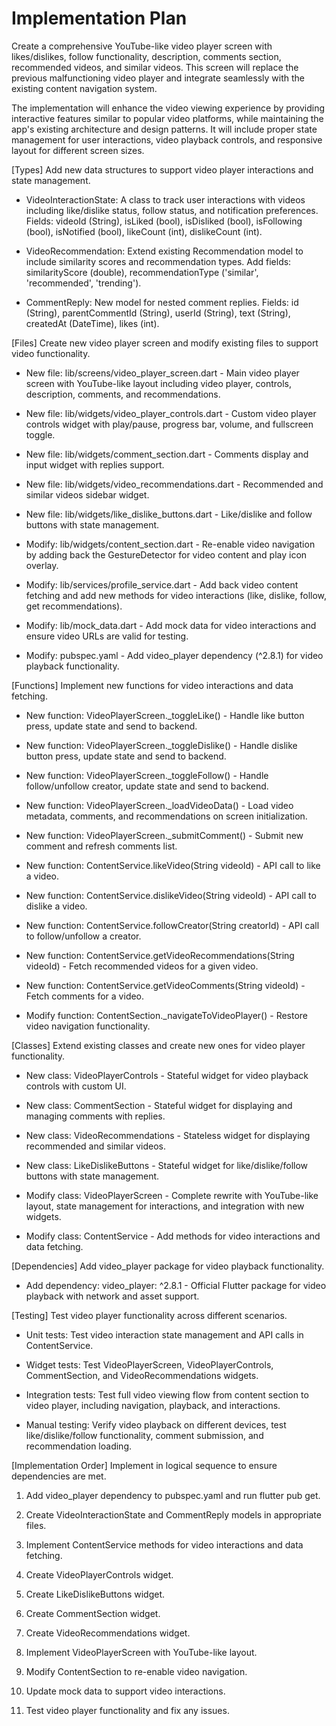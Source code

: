 # Implementation Plan

Create a comprehensive YouTube-like video player screen with likes/dislikes, follow functionality, description, comments section, recommended videos, and similar videos. This screen will replace the previous malfunctioning video player and integrate seamlessly with the existing content navigation system.

The implementation will enhance the video viewing experience by providing interactive features similar to popular video platforms, while maintaining the app's existing architecture and design patterns. It will include proper state management for user interactions, video playback controls, and responsive layout for different screen sizes.

[Types]
Add new data structures to support video player interactions and state management.

- VideoInteractionState: A class to track user interactions with videos including like/dislike status, follow status, and notification preferences. Fields: videoId (String), isLiked (bool), isDisliked (bool), isFollowing (bool), isNotified (bool), likeCount (int), dislikeCount (int).

- VideoRecommendation: Extend existing Recommendation model to include similarity scores and recommendation types. Add fields: similarityScore (double), recommendationType ('similar', 'recommended', 'trending').

- CommentReply: New model for nested comment replies. Fields: id (String), parentCommentId (String), userId (String), text (String), createdAt (DateTime), likes (int).

[Files]
Create new video player screen and modify existing files to support video functionality.

- New file: lib/screens/video_player_screen.dart - Main video player screen with YouTube-like layout including video player, controls, description, comments, and recommendations.

- New file: lib/widgets/video_player_controls.dart - Custom video player controls widget with play/pause, progress bar, volume, and fullscreen toggle.

- New file: lib/widgets/comment_section.dart - Comments display and input widget with replies support.

- New file: lib/widgets/video_recommendations.dart - Recommended and similar videos sidebar widget.

- New file: lib/widgets/like_dislike_buttons.dart - Like/dislike and follow buttons with state management.

- Modify: lib/widgets/content_section.dart - Re-enable video navigation by adding back the GestureDetector for video content and play icon overlay.

- Modify: lib/services/profile_service.dart - Add back video content fetching and add new methods for video interactions (like, dislike, follow, get recommendations).

- Modify: lib/mock_data.dart - Add mock data for video interactions and ensure video URLs are valid for testing.

- Modify: pubspec.yaml - Add video_player dependency (^2.8.1) for video playback functionality.

[Functions]
Implement new functions for video interactions and data fetching.

- New function: VideoPlayerScreen._toggleLike() - Handle like button press, update state and send to backend.

- New function: VideoPlayerScreen._toggleDislike() - Handle dislike button press, update state and send to backend.

- New function: VideoPlayerScreen._toggleFollow() - Handle follow/unfollow creator, update state and send to backend.

- New function: VideoPlayerScreen._loadVideoData() - Load video metadata, comments, and recommendations on screen initialization.

- New function: VideoPlayerScreen._submitComment() - Submit new comment and refresh comments list.

- New function: ContentService.likeVideo(String videoId) - API call to like a video.

- New function: ContentService.dislikeVideo(String videoId) - API call to dislike a video.

- New function: ContentService.followCreator(String creatorId) - API call to follow/unfollow a creator.

- New function: ContentService.getVideoRecommendations(String videoId) - Fetch recommended videos for a given video.

- New function: ContentService.getVideoComments(String videoId) - Fetch comments for a video.

- Modify function: ContentSection._navigateToVideoPlayer() - Restore video navigation functionality.

[Classes]
Extend existing classes and create new ones for video player functionality.

- New class: VideoPlayerControls - Stateful widget for video playback controls with custom UI.

- New class: CommentSection - Stateful widget for displaying and managing comments with replies.

- New class: VideoRecommendations - Stateless widget for displaying recommended and similar videos.

- New class: LikeDislikeButtons - Stateful widget for like/dislike/follow buttons with state management.

- Modify class: VideoPlayerScreen - Complete rewrite with YouTube-like layout, state management for interactions, and integration with new widgets.

- Modify class: ContentService - Add methods for video interactions and data fetching.

[Dependencies]
Add video_player package for video playback functionality.

- Add dependency: video_player: ^2.8.1 - Official Flutter package for video playback with network and asset support.

[Testing]
Test video player functionality across different scenarios.

- Unit tests: Test video interaction state management and API calls in ContentService.

- Widget tests: Test VideoPlayerScreen, VideoPlayerControls, CommentSection, and VideoRecommendations widgets.

- Integration tests: Test full video viewing flow from content section to video player, including navigation, playback, and interactions.

- Manual testing: Verify video playback on different devices, test like/dislike/follow functionality, comment submission, and recommendation loading.

[Implementation Order]
Implement in logical sequence to ensure dependencies are met.

1. Add video_player dependency to pubspec.yaml and run flutter pub get.

2. Create VideoInteractionState and CommentReply models in appropriate files.

3. Implement ContentService methods for video interactions and data fetching.

4. Create VideoPlayerControls widget.

5. Create LikeDislikeButtons widget.

6. Create CommentSection widget.

7. Create VideoRecommendations widget.

8. Implement VideoPlayerScreen with YouTube-like layout.

9. Modify ContentSection to re-enable video navigation.

10. Update mock data to support video interactions.

11. Test video player functionality and fix any issues.
